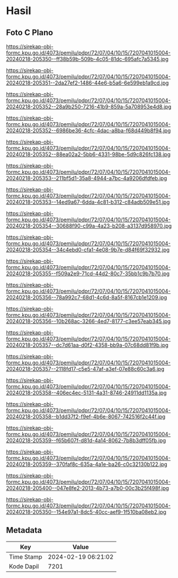 # Hasil

## Foto C Plano

https://sirekap-obj-formc.kpu.go.id/4073/pemilu/pdpr/72/07/04/10/15/7207041015004-20240218-205350--ff38b59b-509b-4c05-81dc-695afc7a5345.jpg

https://sirekap-obj-formc.kpu.go.id/4073/pemilu/pdpr/72/07/04/10/15/7207041015004-20240218-205351--2da27ef2-1486-44e6-b5a6-6e599eb1a9cd.jpg

https://sirekap-obj-formc.kpu.go.id/4073/pemilu/pdpr/72/07/04/10/15/7207041015004-20240218-205352--28a9b250-7216-41b9-859a-5a708953e4d8.jpg

https://sirekap-obj-formc.kpu.go.id/4073/pemilu/pdpr/72/07/04/10/15/7207041015004-20240218-205352--6986be36-4cfc-4dac-a8ba-f68d449b8f94.jpg

https://sirekap-obj-formc.kpu.go.id/4073/pemilu/pdpr/72/07/04/10/15/7207041015004-20240218-205352--88ea02a2-5bb6-4331-98be-5d9c826fc138.jpg

https://sirekap-obj-formc.kpu.go.id/4073/pemilu/pdpr/72/07/04/10/15/7207041015004-20240218-205353--211bf5d1-35a8-4944-a7bc-4a9206dfdfeb.jpg

https://sirekap-obj-formc.kpu.go.id/4073/pemilu/pdpr/72/07/04/10/15/7207041015004-20240218-205353--14ed9a67-6dda-4c81-b312-c84adb509e51.jpg

https://sirekap-obj-formc.kpu.go.id/4073/pemilu/pdpr/72/07/04/10/15/7207041015004-20240218-205354--30688f90-c99a-4a23-b208-a3137d958970.jpg

https://sirekap-obj-formc.kpu.go.id/4073/pemilu/pdpr/72/07/04/10/15/7207041015004-20240218-205354--34c4ebd0-cfa1-4e08-9b7e-d84f69f32932.jpg

https://sirekap-obj-formc.kpu.go.id/4073/pemilu/pdpr/72/07/04/10/15/7207041015004-20240218-205355--f509a2e9-71cd-44d2-80c7-35bb1c9b7b70.jpg

https://sirekap-obj-formc.kpu.go.id/4073/pemilu/pdpr/72/07/04/10/15/7207041015004-20240218-205356--78a992c7-68d1-4c6d-8a5f-8167cb1e1209.jpg

https://sirekap-obj-formc.kpu.go.id/4073/pemilu/pdpr/72/07/04/10/15/7207041015004-20240218-205356--10b268ac-3266-4ed7-8177-c3ee57eab345.jpg

https://sirekap-obj-formc.kpu.go.id/4073/pemilu/pdpr/72/07/04/10/15/7207041015004-20240218-205357--dc7d61aa-d0f2-4358-bb9a-07c68dd81f9b.jpg

https://sirekap-obj-formc.kpu.go.id/4073/pemilu/pdpr/72/07/04/10/15/7207041015004-20240218-205357--2118fd17-c5e5-47af-a3ef-07e88c60c3a6.jpg

https://sirekap-obj-formc.kpu.go.id/4073/pemilu/pdpr/72/07/04/10/15/7207041015004-20240218-205358--406ec4ec-5131-4a31-8746-24911dd1135a.jpg

https://sirekap-obj-formc.kpu.go.id/4073/pemilu/pdpr/72/07/04/10/15/7207041015004-20240218-205358--b1dd37f2-f9ef-4b6e-8067-742516f2c44f.jpg

https://sirekap-obj-formc.kpu.go.id/4073/pemilu/pdpr/72/07/04/10/15/7207041015004-20240218-205359--f65b607f-d81d-4a14-8062-7b8b3dff05fb.jpg

https://sirekap-obj-formc.kpu.go.id/4073/pemilu/pdpr/72/07/04/10/15/7207041015004-20240218-205359--370faf8c-635a-4a1e-ba26-c0c32130b122.jpg

https://sirekap-obj-formc.kpu.go.id/4073/pemilu/pdpr/72/07/04/10/15/7207041015004-20240218-205400--047e8fe2-2013-4b73-a7b0-00c3b25f498f.jpg

https://sirekap-obj-formc.kpu.go.id/4073/pemilu/pdpr/72/07/04/10/15/7207041015004-20240218-205350--154e97a1-8dc5-40cc-aef9-1f510ba08eb2.jpg


## Metadata

| Key        | Value               |
| ---------- | ------------------- |
| Time Stamp | 2024-02-19 06:21:02 |
| Kode Dapil | 7201                |



